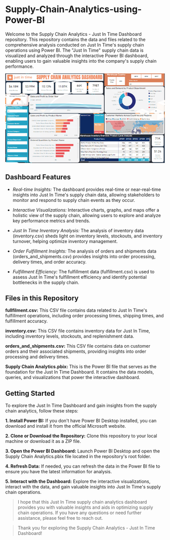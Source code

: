 # Supply-Chain-Analytics-using-Power-BI

Welcome to the Supply Chain Analytics - Just In Time Dashboard repository. This repository contains the data and files related to the comprehensive analysis conducted on Just In Time's supply chain operations using Power BI. The "Just In Time" supply chain data is visualized and analyzed through the interactive Power BI dashboard, enabling users to gain valuable insights into the company's supply chain performance.

![Supply Chain Analytics Dashboard](https://github.com/thegreatfaizan/Supply-Chain-Analytics-using-Power-BI/blob/main/Supply%20Chain%20Analytics%20Dashboard.jpg)

## Dashboard Features
- *Real-time Insights:* The dashboard provides real-time or near-real-time insights into Just In Time's supply chain data, allowing stakeholders to monitor and respond to supply chain events as they occur.

- *Interactive Visualizations:* Interactive charts, graphs, and maps offer a holistic view of the supply chain, allowing users to explore and analyze key performance metrics and trends.

- *Just In Time Inventory Analysis:* The analysis of inventory data (inventory.csv) sheds light on inventory levels, stockouts, and inventory turnover, helping optimize inventory management.

- *Order Fulfillment Insights:* The analysis of orders and shipments data (orders_and_shipments.csv) provides insights into order processing, delivery times, and order accuracy.

- *Fulfillment Efficiency:* The fulfillment data (fulfillment.csv) is used to assess Just In Time's fulfillment efficiency and identify potential bottlenecks in the supply chain.

## Files in this Repository
**fullfilment.csv:** This CSV file contains data related to Just In Time's fulfillment operations, including order processing times, shipping times, and fulfillment accuracy.

**inventory.csv:** This CSV file contains inventory data for Just In Time, including inventory levels, stockouts, and replenishment data.

**orders_and_shipments.csv:** This CSV file contains data on customer orders and their associated shipments, providing insights into order processing and delivery times.

**Supply Chain Analytics.pbix:** This is the Power BI file that serves as the foundation for the Just In Time Dashboard. It contains the data models, queries, and visualizations that power the interactive dashboard.

## Getting Started
To explore the Just In Time Dashboard and gain insights from the supply chain analytics, follow these steps:

**1. Install Power BI:** If you don't have Power BI Desktop installed, you can download and install it from the official Microsoft website.

**2. Clone or Download the Repository:** Clone this repository to your local machine or download it as a ZIP file.

**3. Open the Power BI Dashboard:** Launch Power BI Desktop and open the Supply Chain Analytics.pbix file located in the repository's root folder.

**4. Refresh Data:** If needed, you can refresh the data in the Power BI file to ensure you have the latest information for analysis.

**5. Interact with the Dashboard:** Explore the interactive visualizations, interact with the data, and gain valuable insights into Just In Time's supply chain operations.



>I hope that this Just In Time supply chain analytics dashboard provides you with valuable insights and aids in optimizing supply chain operations. If you have any questions or need further assistance, please feel free to reach out.

>Thank you for exploring the Supply Chain Analytics - Just In Time Dashboard!
